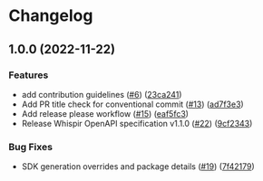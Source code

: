 # Changelog

## 1.0.0 (2022-11-22)


### Features

* add contribution guidelines ([#6](https://github.com/whispir/whispir-node/issues/6)) ([23ca241](https://github.com/whispir/whispir-node/commit/23ca241977eaff909e79cf163f9934f0c93f7c5d))
* Add PR title check for conventional commit ([#13](https://github.com/whispir/whispir-node/issues/13)) ([ad7f3e3](https://github.com/whispir/whispir-node/commit/ad7f3e31efcf672565393ac0a16f8ec96ce8c076))
* Add release please workflow ([#15](https://github.com/whispir/whispir-node/issues/15)) ([eaf5fc3](https://github.com/whispir/whispir-node/commit/eaf5fc30fb9dcead949dcff97c9b7a5675bcb7a1))
* Release Whispir OpenAPI specification v1.1.0 ([#22](https://github.com/whispir/whispir-node/issues/22)) ([9cf2343](https://github.com/whispir/whispir-node/commit/9cf234340fe095f6efeffa979c48b212c8a90c4e))


### Bug Fixes

* SDK generation overrides and package details ([#19](https://github.com/whispir/whispir-node/issues/19)) ([7f42179](https://github.com/whispir/whispir-node/commit/7f421791ac722039b42c75403a1161f1f94135a8))

